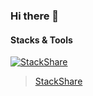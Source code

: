 ### Hi there 👋

<!--
**rollsover/rollsover** is a ✨ _special_ ✨ repository because its `README.md` (this file) appears on your GitHub profile.

Here are some ideas to get you started:

- 🔭 I’m currently working on ...
- 🌱 I’m currently learning ...
- 👯 I’m looking to collaborate on ...
- 🤔 I’m looking for help with ...
- 💬 Ask me about ...
- 📫 How to reach me: ...
- 😄 Pronouns: ...
- ⚡ Fun fact: ...
-->

#### Stacks & Tools

[![StackShare](http://img.shields.io/badge/tech-stack-0690fa.svg?style=flat)](https://stackshare.io/rollsover/my-stack)

> [StackShare](https://stackshare.io/rollsover/my-stack)
